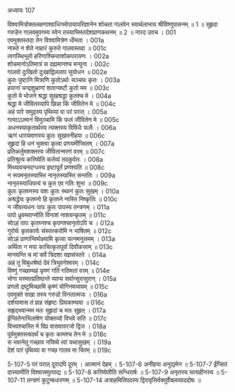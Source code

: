 अध्यायः 107

विश्वामित्रोक्तलक्षणाश्वाधिगमोपायापरिज्ञानेन शोचता गालवेन स्वार्थलाभाय श्रीविष्णूपासनम् ॥ 1 ॥ सुहृदा गरुडेन गालवमुपगम्य स्वेन तस्याभिमतदेशप्राणकथनम् ॥ 2 ॥
नारद उवच ।	001  
एवमुक्तस्तदा तेन विश्वामित्रेण धीमता ।	001a  
नास्ते न शेते नाहारं कुरुते गालवस्तदा ॥	001c  
त्वगस्थिभूतो हरिणाश्चिन्ताशोकपरायणः ।	002a  
शोचमानोऽतिमात्रं स दह्यमानश्च मन्युना ।	002c  
गालवो दुःखितो दुःखाद्विललाप सुयोधन ॥	002e   
कुतः पुष्टानि मित्राणि कुतोऽर्थाः सञ्चयः कृतः ।	003a  
हयानां चन्द्रशुभ्राणां शतान्यष्टौ कुतो मम ॥	003c  
कुतो मे भोजने श्रद्धा सुखश्रद्धा कुतश्च मे ।	004a  
श्रद्धा मे जीवितस्यापि छिन्ना किं जीवितेन मे ॥	004c  
अहं पारे समुद्रस्य पृथिव्या वा परं परात् ।	005a  
गत्वाऽऽत्मानं विमुञ्चामि किं फलं जीवितेन मे ॥	005c  
अधनस्याकृतार्थस्य त्यक्तस्य विविधैः फलैः ।	006a  
ऋणं धारयमाणस्य कुतः सुखमनीहया ॥	006c  
सुहृदां हि धनं भुक्त्वा कृत्वा प्रणयमीप्सितम् ।	007a  
प्रतिकर्तुमशक्तस्य जीवितान्मरणं वरम् ॥	007c  
प्रतिश्रुत्य करिष्येति कर्तव्यं तदकुर्वतः ।	008a  
मिथ्यावचनदग्धस्य इष्टापूर्तं प्रणश्यति ॥	008c  
न रूपमनृतस्यास्ति नानृतस्यास्ति सन्ततिः ।	009a  
नानृतस्याधिपत्यं च कुत एव गतिः शुभा ॥	009c  
कुतः कृतघ्नस्य यशः कुतः स्थानं कुतः सुखम् ।	010a  
अश्रद्धेयः कृतघ्नो हि कृतघ्ने नास्ति निष्कृतिः ॥	010c  
न जीवत्यधनः पापः कुतः पापस्य तन्त्रणम् ।	011a  
पापो ध्रुवमवाप्नोति विनाशं नाशयन्कृतम् ॥	011c  
सोऽहं पापः कृतघ्नश्च कृपणश्चानृतोऽपि च ।	012a  
गुरोर्यः कृतकार्यः संस्तत्करोमि न भाषितम् ॥	012c  
सोऽहं प्राणान्विमोक्ष्यामि कृत्वा यत्नमनुत्तमम् ।	013a  
अर्थिता न मया काचित्कृतपूर्वा दिवौकसाम् ॥	013c  
मानयन्ति च मां सर्वे त्रिदशा यज्ञसंस्तरे ।	014a  
अहं तु विबुधश्रेष्ठं देवं त्रिभुवनेश्वरम् ।	014c  
विष्णुं गच्छाम्यहं कृष्णं गतिं गतिमतां वरम् ॥	014e   
भोगा यस्मात्प्रतिष्ठन्ते व्याप्य सर्वान्सुरासुरान् ।	015a  
प्रणतो द्रष्टुमिच्छामि कृष्णं योगिनमव्ययम् ॥	015c  
एवमुक्ते सखा तस्य गरुडो विनतात्मजः ।	016a  
दर्शयामास तं प्राह संहृष्टः प्रियकाम्यया ॥	016c  
सहृद्भवान्मम मतः सुहृदां च मतः सुहृत् ।	017a  
ईप्सितेनाभिलाषेण योक्तव्यो विभवे सति ॥	017c  
विभवश्चास्ति मे विप्र वासवावरजो द्विज ।	018a  
पूर्वमुक्तस्त्वदर्थं च कृतः कामश्च तेन मे ॥	018c  
स भवानेतु गच्छाव नयिष्ये त्वां यथासुखम् ।	019a  
देशं पारं पृथिव्या वा गच्छ गालव मा चिरम् ॥	019c  

5-107-5 परं परात् दूरादपि दूरम् । आत्मानं देहम् । 5-107-6 अनीहया अनुद्यमेन ॥ 5-107-7 ईप्सितं दास्यामीति विश्वासमुत्पाद्य ॥ 5-107-8 करिष्येतीति सन्धिरार्षः ॥ 5-107-9 अनृतस्य सत्यहीनस्य ॥ 5-107-11 तन्त्रणं कुटुम्बधारणम् ॥ 5-107-14 अत्राहमितिपदस्य द्विरावृत्तिर्वक्तुर्वैक्लव्याददोषः ॥

